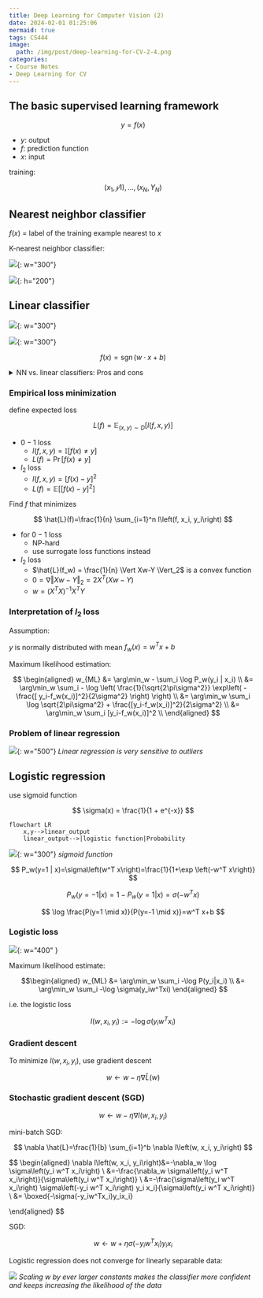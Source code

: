 ```yaml
---
title: Deep Learning for Computer Vision (2)
date: 2024-02-01 01:25:06
mermaid: true
tags: CS444
image:
  path: /img/post/deep-learning-for-CV-2-4.png
categories:
- Course Notes
- Deep Learning for CV
---
```


## The basic supervised learning framework

$$
y = f(x)
$$

- $y$: output
- $f$: prediction function
- $x$: input

training:

$$
{(x_1,𝑦1), …, (x_N,Y_N)}
$$

## Nearest neighbor classifier

$f(x)$ = label of the training example nearest to $x$

K-nearest neighbor classifier:

![](/img/post/deep-learning-for-CV-2-1.png){: w="300"}

![](/img/post/deep-learning-for-CV-2-2.png){: h="200"}

## Linear classifier

![](/img/post/deep-learning-for-CV-2-3.png){: w="300"}

![](/img/post/deep-learning-for-CV-2-4.png){: w="300"}

$$
f(x) = \operatorname{sgn} (w\cdot x + b)
$$

<details markdown="1">
<summary>NN vs. linear classifiers: Pros and cons</summary>

NN pros:

- Simple to implement
- Decision boundaries not necessarily linear
- Works for any number of classes
- Nonparametric method
NN cons:
- Need good distance function
- Slow at test time
Linear pros:
- Low-dimensional parametric representation
- Very fast at test time
Linear cons:
- Works for two classes
- How to train the linear function?
- What if data is not linearly separable?

</details>

### Empirical loss minimization

define expected loss

$$
L(f)=\mathbb{E}_{(x, y) \sim D}[l(f, x, y)]
$$

- $0-1$ loss
  - $l(f,x,y) = \mathbb{I}[f(x) \neq y]$
  - $L(f)=\operatorname{Pr}[f(x) \neq y]$
- $l_2$ loss
  - $l(f, x, y)=[f(x)-y]^2$
  - $L(f)=\mathbb{E}\left[[f(x)-y]^2\right]$
  
Find $f$ that minimizes

$$
\hat{L}(f)=\frac{1}{n} \sum_{i=1}^n l\left(f, x_i, y_i\right)
$$

- for $0-1$ loss
  - NP-hard
  - use surrogate loss functions instead
- $l_2$ loss
  - $\hat{L}(f_w) = \frac{1}{n} \Vert Xw-Y \Vert_2$ is a convex function
  - $0 = \nabla \Vert Xw-Y \Vert_2 = 2X^T (Xw - Y)$
  - $w = (X^T X)^{-1} X^T Y$

### Interpretation of $l_2$ loss

Assumption:

$y$ is normally distributed with mean $f_w(x) = w^Tx+b$

Maximum likelihood estimation:

$$
\begin{aligned}
w_{ML} &= \arg\min_w - \sum_i \log P_w(y_i | x_i) \\
       &= \arg\min_w \sum_i - \log \left( \frac{1}{\sqrt{2\pi\sigma^2}} \exp\left( - \frac{[ y_i-f_w(x_i)]^2}{2\sigma^2} \right) \right) \\
       &= \arg\min_w \sum_i \log \sqrt{2\pi\sigma^2} + \frac{[y_i-f_w(x_i)]^2}{2\sigma^2} \\
       &= \arg\min_w \sum_i [y_i-f_w(x_i)]^2 \\
\end{aligned}
$$

### Problem of linear regression

![](/img/post/deep-learning-for-CV-2-5.png){: w="500"}
_Linear regression is very sensitive to outliers_

## Logistic regression

use sigmoid function

$$
\sigma(x) = \frac{1}{1 + e^{-x}}
$$

```mermaid
flowchart LR
    x,y-->linear_output
    linear_output-->|logistic function|Probability
```

![](/img/post/deep-learning-for-CV-2-6.png){: w="300"}
_sigmoid function_

$$
P_w(y=1 | x)=\sigma\left(w^T x\right)=\frac{1}{1+\exp \left(-w^T x\right)}
$$

$$
P_w(y=-1 | x) = 1-P_w(y=1|x)=\sigma(-w^Tx)
$$

$$
\log \frac{P(y=1 \mid x)}{P(y=-1 \mid x)}=w^T x+b
$$

### Logistic loss

![](/img/post/deep-learning-for-CV-2-9.png){: w="400" }


Maximum likelihood estimate:

$$\begin{aligned}
w_{ML} &= \arg\min_w \sum_i -\log P(y_i|x_i) \\
&= \arg\min_w \sum_i -\log \sigma(y_iw^Txi)
\end{aligned}
$$

i.e. the logistic loss

$$
l(w,x_i, y_i) := -\log \sigma(y_i  w^T x_i)
$$

### Gradient descent

To minimize $l(w,x_i, y_i)$, use gradient descent

$$
w \leftarrow w - \eta \nabla\hat{L} (w)
$$

### Stochastic gradient descent (SGD)

$$
w \leftarrow w - \eta \nabla l(w, x_i, y_i)
$$

mini-batch SGD:

$$
\nabla \hat{L}=\frac{1}{b} \sum_{i=1}^b \nabla l\left(w, x_i, y_i\right)
$$

$$
\begin{aligned}
\nabla l\left(w, x_i, y_i\right)&=-\nabla_w \log \sigma\left(y_i w^T x_i\right) \\
&=-\frac{\nabla_w \sigma\left(y_i w^T x_i\right)}{\sigma\left(y_i w^T x_i\right)} \\
&=-\frac{\sigma\left(y_i w^T x_i\right) \sigma\left(-y_i w^T x_i\right) y_i x_i}{\sigma\left(y_i w^T x_i\right)} \\
&= \boxed{-\sigma(-y_iw^Tx_i)y_ix_i}

\end{aligned}
$$

SGD:

$$
w \leftarrow w+\eta \sigma\left(-y_i w^T x_i\right) y_i x_i
$$

Logistic regression does not converge for linearly separable data:

![](/img/post/deep-learning-for-CV-2-8.png)
_Scaling $w$ by ever larger constants makes the classifier more confident and keeps increasing the likelihood of the data_
